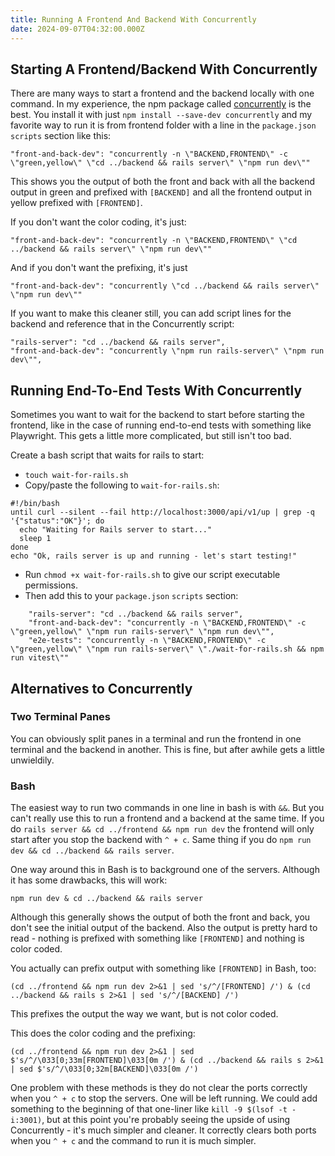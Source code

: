 ```yaml
---
title: Running A Frontend And Backend With Concurrently
date: 2024-09-07T04:32:00.000Z
---
```

## Starting A Frontend/Backend With Concurrently
There are many ways to start a frontend and the backend locally with one command. In my experience, the npm package called [concurrently](https://www.npmjs.com/package/concurrently) is the best. You install it with just `npm install --save-dev concurrently` and my favorite way to run it is from frontend folder with a line in the `package.json` `scripts` section like this:
```
"front-and-back-dev": "concurrently -n \"BACKEND,FRONTEND\" -c \"green,yellow\" \"cd ../backend && rails server\" \"npm run dev\""
```
This shows you the output of both the front and back with all the backend output in green and prefixed with `[BACKEND]` and all the frontend output in yellow prefixed with `[FRONTEND]`.

If you don't want the color coding, it's just:
```
"front-and-back-dev": "concurrently -n \"BACKEND,FRONTEND\" \"cd ../backend && rails server\" \"npm run dev\""
```
And if you don't want the prefixing, it's just
```
"front-and-back-dev": "concurrently \"cd ../backend && rails server\" \"npm run dev\""
```
If you want to make this cleaner still, you can add script lines for the backend and reference that in the Concurrently script:
```
"rails-server": "cd ../backend && rails server",
"front-and-back-dev": "concurrently \"npm run rails-server\" \"npm run dev\"",
```

## Running End-To-End Tests With Concurrently
Sometimes you want to wait for the backend to start before starting the frontend, like in the case of running end-to-end tests with something like Playwright. This gets a little more complicated, but still isn't too bad.

Create a bash script that waits for rails to start:
- `touch wait-for-rails.sh`
- Copy/paste the following to `wait-for-rails.sh`:
```
#!/bin/bash
until curl --silent --fail http://localhost:3000/api/v1/up | grep -q '{"status":"OK"}'; do
  echo "Waiting for Rails server to start..."
  sleep 1
done
echo "Ok, rails server is up and running - let's start testing!"
```
- Run `chmod +x wait-for-rails.sh` to give our script executable permissions.
- Then add this to your `package.json` `scripts` section:
```
    "rails-server": "cd ../backend && rails server",
    "front-and-back-dev": "concurrently -n \"BACKEND,FRONTEND\" -c \"green,yellow\" \"npm run rails-server\" \"npm run dev\"",
    "e2e-tests": "concurrently -n \"BACKEND,FRONTEND\" -c \"green,yellow\" \"npm run rails-server\" \"./wait-for-rails.sh && npm run vitest\""
```

## Alternatives to Concurrently

### Two Terminal Panes
You can obviously split panes in a terminal and run the frontend in one terminal and the backend in another. This is fine, but after awhile gets a little unwieldily.

### Bash
The easiest way to run two commands in one line in bash is with `&&`. But you can't really use this to run a frontend and a backend at the same time. If you do `rails server && cd ../frontend && npm run dev` the frontend will only start after you stop the backend with `^ + c`. Same thing if you do `npm run dev && cd ../backend && rails server`.

One way around this in Bash is to background one of the servers. Although it has some drawbacks, this will work:
```
npm run dev & cd ../backend && rails server
```
Although this generally shows the output of both the front and back, you don't see the initial output of the backend. Also the output is pretty hard to read - nothing is prefixed with something like `[FRONTEND]` and nothing is color coded.

You actually can prefix output with something like `[FRONTEND]` in Bash, too:
```
(cd ../frontend && npm run dev 2>&1 | sed 's/^/[FRONTEND] /') & (cd ../backend && rails s 2>&1 | sed 's/^/[BACKEND] /')
```
This prefixes the output the way we want, but is not color coded.

This does the color coding and the prefixing:
```
(cd ../frontend && npm run dev 2>&1 | sed $'s/^/\033[0;33m[FRONTEND]\033[0m /') & (cd ../backend && rails s 2>&1 | sed $'s/^/\033[0;32m[BACKEND]\033[0m /')
```
One problem with these methods is they do not clear the ports correctly when you `^ + c` to stop the servers. One will be left running. We could add something to the beginning of that one-liner like `kill -9 $(lsof -t -i:3001)`, but at this point you're probably seeing the upside of using Concurrently - it's much simpler and cleaner. It correctly clears both ports when you `^ + c` and the command to run it is much simpler.
